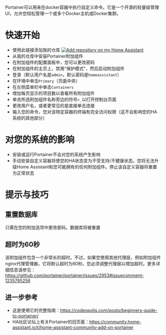 Portainer可以用来在docker容器中执行自定义命令。它是一个开源的轻量级管理UI，允许您轻松管理一个或多个Docker主机或Docker集群。

# 快速开始
- 使用此链接添加我的仓库
[![Add repository on my Home Assistant][repository-badge]][repository-url]
- 从我的仓库中安装Portainer附加组件
- 在附加组件的配置面板中，您可以更改密码
- 在附加组件的主页上，禁用“保护模式”，然后启动附加组件
- 登录（默认用户名是`admin`，默认密码是`homeassistant`）
- 在环境中单击`Primary`（页面中央）
- 在左侧菜单栏中单击`Containers`
- 增加每页显示的项目数以查看所有附加组件
- 单击所选附加组件名称旁边的符号`>_`以打开控制台页面
- 更改用户名，或者更常见的是直接单击连接
- 输入您的命令，您对该特定容器的终端有完全访问权限（这不会影响您的HA系统的其他部分）

# 对您的系统的影响
- 安装或运行Portainer不会对您的系统产生影响
- 手动安装自定义容器将使您的HA状态变为不受支持/不健康状态。您将无法升级Home Assistant和您可能拥有的任何附加组件。停止该自定义容器将重置为正常状态

# 提示与技巧

## 重置数据库
只需在您的附加选项中更改密码，数据库将被重置

## 超时为60秒
该附加组件包含一个非常长的超时。不过，如果您使用其他代理层，例如附加组件nginx代理管理器，它将默认超时为60秒。您必须调整代理层以增加超时。更多详细信息请参见：https://github.com/portainer/portainer/issues/2953#issuecomment-1235795256

## 进一步参考
- 这是使用它的完整指南：https://codeopolis.com/posts/beginners-guide-to-portainer/
- HA社区论坛上有关Portainer的旧页面：https://community.home-assistant.io/t/home-assistant-community-add-on-portainer

[repository-badge]: https://img.shields.io/badge/Add%20repository%20to%20my-Home%20Assistant-41BDF5?logo=home-assistant&style=for-the-badge
[repository-url]: https://my.home-assistant.io/redirect/supervisor_add_addon_repository/?repository_url=https%3A%2F%2Fgithub.com%2Falexbelgium%2Fhassio-addons